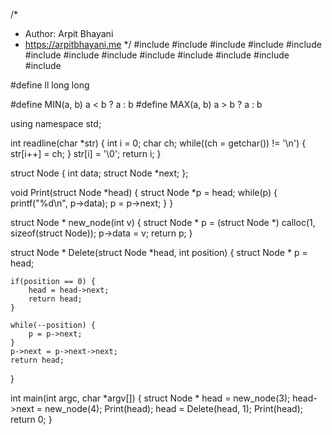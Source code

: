 /*
 *  Author: Arpit Bhayani
 *  https://arpitbhayani.me
 */
#include <cmath>
#include <cstdio>
#include <cstdlib>
#include <climits>
#include <deque>
#include <iostream>
#include <list>
#include <limits>
#include <map>
#include <queue>
#include <set>
#include <stack>
#include <vector>

#define ll long long

#define MIN(a, b) a < b ? a : b
#define MAX(a, b) a > b ? a : b

using namespace std;

int readline(char *str) {
    int i = 0;
    char ch;
    while((ch = getchar()) != '\n') {
        str[i++] = ch;
    }
    str[i] = '\0';
    return i;
}

struct Node {
    int data;
    struct Node *next;
};

void Print(struct Node *head) {
    struct Node *p = head;
    while(p) {
        printf("%d\n", p->data);
        p = p->next;
    }
}

struct Node * new_node(int v) {
    struct Node * p = (struct Node *) calloc(1, sizeof(struct Node));
    p->data = v;
    return p;
}

struct Node * Delete(struct Node *head, int position) {
    struct Node * p = head;

    if(position == 0) {
        head = head->next;
        return head;
    }

    while(--position) {
        p = p->next;
    }
    p->next = p->next->next;
    return head;
}

int main(int argc, char *argv[]) {
    struct Node * head = new_node(3);
    head->next = new_node(4);
    Print(head);
    head = Delete(head, 1);
    Print(head);
    return 0;
}
